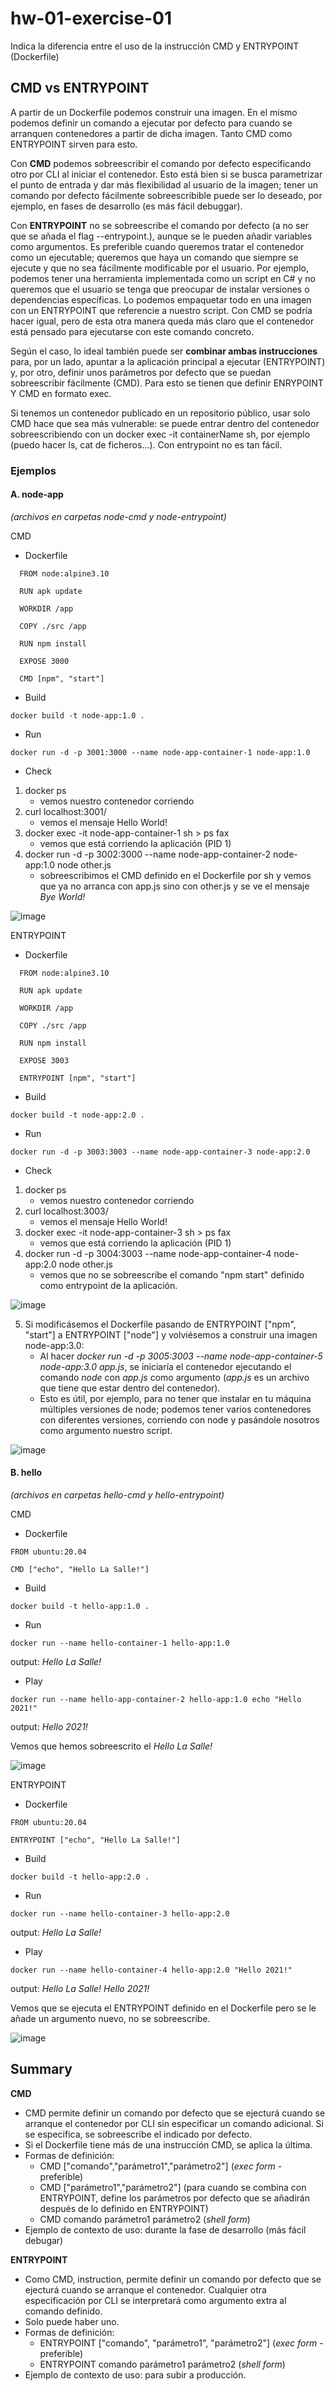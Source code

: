 # hw-01-exercise-01

Indica la diferencia entre el uso de la instrucción CMD y ENTRYPOINT
(Dockerfile)

## CMD vs ENTRYPOINT

A partir de un Dockerfile podemos construir una imagen. En el mismo podemos definir un comando a ejecutar por defecto para cuando se arranquen contenedores a partir de dicha imagen. Tanto CMD como ENTRYPOINT sirven para esto.

Con **CMD** podemos sobreescribir el comando por defecto especificando otro por CLI al iniciar el contenedor. Esto está bien si se busca parametrizar el punto de entrada y dar más flexibilidad al usuario de la imagen; tener un comando por defecto fácilmente sobreescribible puede ser lo deseado, por ejemplo, en fases de desarrollo (es más fácil debuggar).

Con **ENTRYPOINT** no se sobreescribe el comando por defecto (a no ser que se añada el flag --entrypoint.), aunque se le pueden añadir variables como argumentos. Es preferible cuando queremos tratar el contenedor como un ejecutable; queremos que haya un comando que siempre se ejecute y que no sea fácilmente modificable por el usuario. Por ejemplo, podemos tener una herramienta implementada como un script en C# y no queremos que el usuario se tenga que preocupar de instalar versiones o dependencias específicas. Lo podemos empaquetar todo en una imagen con un ENTRYPOINT que referencie a nuestro script. Con CMD se podría hacer igual, pero de esta otra manera queda más claro que el contenedor está pensado para ejecutarse con este comando concreto.

Según el caso, lo ideal también puede ser **combinar ambas instrucciones** para, por un lado, apuntar a la aplicación principal a ejecutar (ENTRYPOINT) y, por otro, definir unos parámetros por defecto que se puedan sobreescribir fácilmente (CMD). Para esto se tienen que definir ENRYPOINT Y CMD en formato exec.

Si tenemos un contenedor publicado en un repositorio público, usar solo CMD hace que sea más vulnerable: se puede entrar dentro del contenedor sobreescribiendo con un docker exec -it containerName sh, por ejemplo (puedo hacer ls, cat de ficheros...). Con entrypoint no es tan fácil.

### Ejemplos

#### A. node-app
_(archivos en carpetas node-cmd y node-entrypoint)_

CMD
  - Dockerfile
  ~~~
    FROM node:alpine3.10

    RUN apk update

    WORKDIR /app

    COPY ./src /app

    RUN npm install

    EXPOSE 3000

    CMD [npm", "start"]
  ~~~

  - Build
  ~~~
  docker build -t node-app:1.0 .
  ~~~

  - Run
  ~~~
  docker run -d -p 3001:3000 --name node-app-container-1 node-app:1.0
  ~~~

  - Check

   1. docker ps
      	- vemos nuestro contenedor corriendo
   2. curl localhost:3001/
      	- vemos el mensaje Hello World!
   3. docker exec -it node-app-container-1 sh > ps fax
      	- vemos que está corriendo la aplicación (PID 1)
   4. docker run -d -p 3002:3000 --name node-app-container-2 node-app:1.0 node other.js
      	- sobreescribimos el CMD definido en el Dockerfile por sh y vemos que ya no arranca con app.js sino con other.js y se ve el mensaje _Bye World!_
      	
   ![image](./images/screenshot_1.png)


ENTRYPOINT
  - Dockerfile
  ~~~
    FROM node:alpine3.10

    RUN apk update

    WORKDIR /app

    COPY ./src /app

    RUN npm install

    EXPOSE 3003

    ENTRYPOINT [npm", "start"]
  ~~~

  - Build
  ~~~
  docker build -t node-app:2.0 .
  ~~~

  - Run
  ~~~
  docker run -d -p 3003:3003 --name node-app-container-3 node-app:2.0
  ~~~

  - Check
  
   1. docker ps
      	- vemos nuestro contenedor corriendo
   2. curl localhost:3003/
      	- vemos el mensaje Hello World!
   3. docker exec -it node-app-container-3 sh > ps fax
      	- vemos que está corriendo la aplicación (PID 1)
   4. docker run -d -p 3004:3003 --name node-app-container-4 node-app:2.0 node other.js 
      	- vemos que no se sobreescribe el comando "npm start" definido como entrypoint de la aplicación.
      	
   ![image](./images/screenshot_2.png)
   
   5. Si modificásemos el Dockerfile pasando de ENTRYPOINT ["npm", "start"] a ENTRYPOINT ["node"] y volviésemos a construir una imagen node-app:3.0:
      	- Al hacer _docker run -d -p 3005:3003 --name node-app-container-5 node-app:3.0 app.js_, se iniciaría el contenedor ejecutando el comando _node_ con _app.js_ como argumento (_app.js_ es un archivo que tiene que estar dentro del contenedor).
      	- Esto es útil, por ejemplo, para no tener que instalar en tu máquina múltiples versiones de node; podemos tener varios contenedores con diferentes versiones, corriendo con node y pasándole nosotros como argumento nuestro script.
      	
   ![image](./images/screenshot_3.png)


#### B. hello
_(archivos en carpetas hello-cmd y hello-entrypoint)_

CMD
  - Dockerfile
  ~~~
  FROM ubuntu:20.04

  CMD ["echo", "Hello La Salle!"]
  ~~~

  - Build
  ~~~
  docker build -t hello-app:1.0 .
  ~~~

  - Run
  ~~~
  docker run --name hello-container-1 hello-app:1.0
  ~~~
  output: _Hello La Salle!_

  - Play
  ~~~
  docker run --name hello-app-container-2 hello-app:1.0 echo "Hello 2021!"
  ~~~
  output: _Hello 2021!_

  Vemos que hemos sobreescrito el  _Hello La Salle!_
  
  ![image](./images/screenshot_4.png)


ENTRYPOINT
  - Dockerfile
  ~~~
  FROM ubuntu:20.04

  ENTRYPOINT ["echo", "Hello La Salle!"]
  ~~~

  - Build
  ~~~
  docker build -t hello-app:2.0 .
  ~~~

  - Run
  ~~~
  docker run --name hello-container-3 hello-app:2.0
  ~~~
  output: _Hello La Salle!_

  - Play
  ~~~
  docker run --name hello-container-4 hello-app:2.0 "Hello 2021!"
  ~~~
  output: _Hello La Salle! Hello 2021!_

  Vemos que se ejecuta el ENTRYPOINT definido en el Dockerfile pero se le añade un argumento nuevo, no se sobreescribe.
  
  ![image](./images/screenshot_5.png)


## Summary

**CMD**
- CMD permite definir un comando por defecto que se ejecturá cuando se arranque el contenedor por CLI sin especificar un comando adicional. Si se especifica, se sobreescribe el indicado por defecto.
- Si el Dockerfile tiene más de una instrucción CMD, se aplica la última.
- Formas de definición:
  - CMD ["comando","parámetro1","parámetro2"] (_exec form_ - preferible)
  - CMD ["parámetro1","parámetro2"] (para cuando se combina con ENTRYPOINT, define los parámetros por defecto que se añadirán después de lo definido en ENTRYPOINT)
  - CMD comando parámetro1 parámetro2 (_shell form_)
- Ejemplo de contexto de uso: durante la fase de desarrollo (más fácil debugar)

**ENTRYPOINT**
- Como CMD, instruction, permite definir un comando por defecto que se ejecturá cuando se arranque el contenedor. Cualquier otra especificación por CLI se interpretará como argumento extra al comando definido.
- Solo puede haber uno.
- Formas de definición:
  - ENTRYPOINT ["comando", "parámetro1", "parámetro2"] (_exec form_ - preferible)
  - ENTRYPOINT comando parámetro1 parámetro2 (_shell form_)
-	Ejemplo de contexto de uso: para subir a producción.



